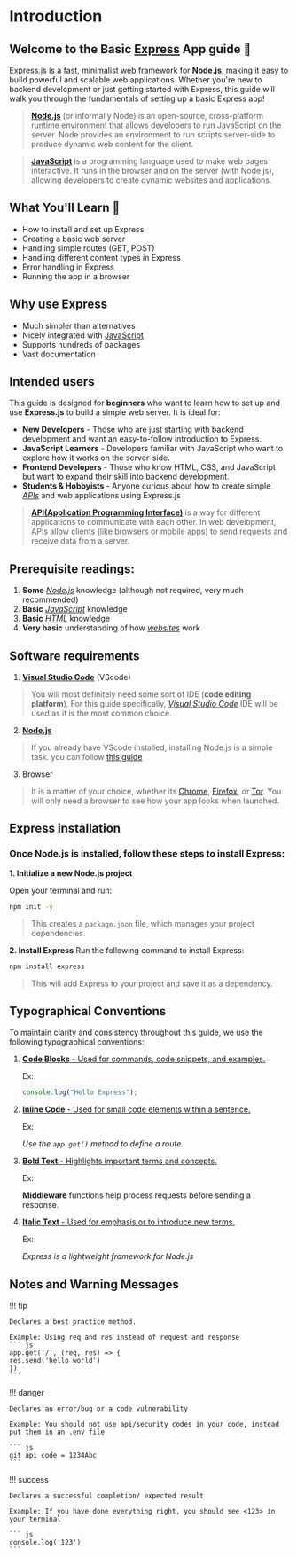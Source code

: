 <!-- # Welcome to MkDocs

For full documentation visit [mkdocs.org](https://www.mkdocs.org).

## Commands

* `mkdocs new [dir-name]` - Create a new project.
* `mkdocs serve` - Start the live-reloading docs server.
* `mkdocs build` - Build the documentation site.
* `mkdocs -h` - Print help message and exit.

## Project layout

    mkdocs.yml    # The configuration file.
    docs/
        index.md  # The documentation homepage.
        ...       # Other markdown pages, images and other files.

I like to drink :beers: after I played :soccer: -->

# Introduction 

## Welcome to the Basic [Express][express] App guide :rocket:

[Express.js][express] is a fast, minimalist web framework for [**Node.js**][node], making it easy to build powerful and scalable web applications. Whether you're new to backend development or just getting started with Express, this guide will walk you through the fundamentals of setting up a basic Express app!

> [**Node.js**][node] (or informally Node) is an open-source, cross-platform runtime environment that allows developers to run JavaScript on the server. Node provides an environment to run scripts server-side to produce dynamic web content for the client.

> [**JavaScript**][js] is a programming language used to make web pages interactive. It runs in the browser and on the server (with Node.js), allowing developers to create dynamic websites and applications.

## What You'll Learn :book:
- How to install and set up Express
- Creating a basic web server
- Handling simple routes (GET, POST)
- Handling different content types in Express
- Error handling in Express
- Running the app in a browser

## Why use Express
- Much simpler than alternatives
- Nicely integrated with [JavaScript][js]
- Supports hundreds of packages
- Vast documentation

## Intended users
This guide is designed for **beginners** who want to learn how to set up and use **Express.js** to build a simple web server. It is ideal for:

* **New Developers** - Those who are just starting with backend development and want an easy-to-follow introduction to Express.
* **JavaScript Learners** - Developers familiar with JavaScript who want to explore how it works on the server-side.
* **Frontend Developers** - Those who know HTML, CSS, and JavaScript but want to expand their skill into backend development.
* **Students & Hobbyists** - Anyone curious about how to create simple [_APIs_][api] and web applications using Express.js

> [**API(Application Programming Interface)**][api] is a way for different applications to communicate with each other. In web development, APIs allow clients (like browsers or mobile apps) to send requests and receive data from a server.

## Prerequisite readings:
1. **Some** [_Node.js_][node] knowledge (although not required, very much recommended)
2. **Basic** [_JavaScript_][js] knowledge
3. **Basic** [_HTML_][html] knowledge
4. **Very basic** understanding of how [_websites_](https://en.wikipedia.org/wiki/Website) work


<!-- Im not sure whether we need to add this *************************************************************** @kamil -->
<!-- > [**HTML**][html] (HyperText Markup Language) is the foundation of web pages. It structures content using elements like headings, paragraphs, images, and links, making it readable by browsers. -->

## Software requirements

1. [**Visual Studio Code**][vscode] (VScode)
>You will most definitely need some sort of IDE (**code editing platform**). For this guide specifically, [_Visual Studio Code_][vscode] IDE will be used as it is the most common choice.
2. [**Node.js**][node]
>If you already have VScode installed, installing Node.js is a simple task. you can follow [this guide](https://docs.npmjs.com/downloading-and-installing-node-js-and-npm)
3. Browser
>It is a matter of your choice, whether its [Chrome][chrome], [Firefox][firefox], or [Tor][tor]. You will only need a browser to see how your app looks when launched.

## Express installation
### Once Node.js is installed, follow these steps to install Express:

**1. Initialize a new Node.js project**

Open your terminal and run: 
```sh
npm init -y
```
> This creates a `package.json` file, which manages your project dependencies.

**2. Install Express**
Run the following command to install Express: 

```sh 
npm install express
```
> This will add Express to your project and save it as a dependency.

## Typographical Conventions
To maintain clarity and consistency throughout this guide, we use the following typographical conventions:

1. <ins>**Code Blocks** - Used for commands, code snippets, and examples.</ins>
    
    Ex:
    ```js
    console.log("Hello Express");
    ```

2. <ins>**Inline Code** - Used for small code elements within a sentence.</ins>

    Ex:
    
    _Use the `app.get()` method to define a route._

3. <ins>**Bold Text** - Highlights important terms and concepts.</ins>
    
    Ex:

    **Middleware** functions help process requests before sending a response.

4. <ins>**Italic Text** - Used for emphasis or to introduce new terms.</ins>

    Ex: 

    _Express is a lightweight framework for Node.js_


## Notes and Warning Messages
!!! tip

    Declares a best practice method.
    
    Example: Using req and res instead of request and response
    ``` js
    app.get('/', (req, res) => {
    res.send('hello world')
    })
    ```

!!! danger

    Declares an error/bug or a code vulnerability

    Example: You should not use api/security codes in your code, instead put them in an .env file

    ``` js
    git_api_code = 1234Abc
    ```

!!! success

    Declares a successful completion/ expected result

    Example: If you have done everything right, you should see <123> in your terminal

    ``` js
    console.log('123')
    ```

<!-- Links *********************************************-->
[express]: https://expressjs.com
[node]: https://nodejs.org/docs/latest/api/
[js]: https://developer.mozilla.org/en-US/docs/Web/JavaScript
[html]: https://developer.mozilla.org/en-US/docs/Web/HTML
[vscode]: https://code.visualstudio.com
[chrome]: https://www.google.com/intl/en_ca/chrome/dr/download/
[firefox]: https://www.mozilla.org/en-CA/firefox/new/
[tor]: https://www.torproject.org
[api]: https://www.postman.com/api-platform/api-documentation/#:~:text=API%20documentation%20is%20a%20set,of%20common%20requests%20and%20responses.
<!--*****************************************************-->